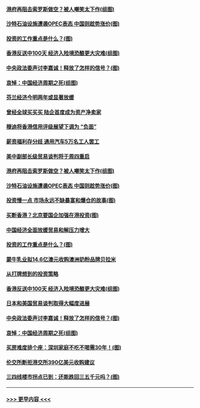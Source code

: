 #### [港府再阻击索罗斯做空？被人嘲笑太下作(组图)](../pages/p5/907637.md?t=09171355) 
#### [沙特石油设施遭袭OPEC表态 中国则趁势涨价(图)](../pages/p5/907570.md?t=09171355) 
#### [投资的工作重点是什么？(图)](../pages/p5/907561.md?t=09171355) 
#### [香港反送中100天 经济入险境恐酿更大灾难(组图)](../pages/p5/907533.md?t=09171355) 
#### [中央政法委声讨李嘉诚！释放了怎样的信号？(图)](../pages/p5/907522.md?t=09171355) 
#### [哀悼：中国经济周期之死(组图)](../pages/p5/907455.md?t=09171355) 
#### [芬兰经济今明两年或显著放缓](../pages/p5/907643.md?t=09171355) 
#### [曾经全球买买买 陆企首度成为资产净卖家](../pages/p5/907641.md?t=09171355) 
#### [穆迪将香港信用评级展望下调为 “负面”](../pages/p5/907640.md?t=09171355) 
#### [薪资福利存分歧 通用汽车5万名工人罢工](../pages/p5/907639.md?t=09171355) 
#### [美中副部长级贸易谈判将于周四重启](../pages/p5/907638.md?t=09171355) 
#### [港府再阻击索罗斯做空？被人嘲笑太下作(组图)](../pages/p5/907637.md?t=09171355) 
#### [沙特石油设施遭袭OPEC表态 中国则趁势涨价(图)](../pages/p5/907570.md?t=09171355) 
#### [投资慢一点 市场永远不缺暴富和爆仓的故事(图)](../pages/p5/907564.md?t=09171355) 
#### [买断香港？北京要国企加强在港投资(图)](../pages/p5/907582.md?t=09171355) 
#### [中国经济全面放缓贸易和解压力增大](../pages/p5/907579.md?t=09171355) 
#### [投资的工作重点是什么？(图)](../pages/p5/907561.md?t=09171355) 
#### [蒙牛乳业拟14.6亿澳元收购澳洲奶粉品牌贝拉米](../pages/p5/907571.md?t=09171355) 
#### [从打牌想到的投资策略](../pages/p5/907563.md?t=09171355) 
#### [香港反送中100天 经济入险境恐酿更大灾难(组图)](../pages/p5/907533.md?t=09171355) 
#### [日本和美国贸易谈判取得大幅度进展](../pages/p5/907527.md?t=09171355) 
#### [中央政法委声讨李嘉诚！释放了怎样的信号？(图)](../pages/p5/907522.md?t=09171355) 
#### [哀悼：中国经济周期之死(组图)](../pages/p5/907455.md?t=09171355) 
#### [买房难度排个座：深圳家庭不吃不喝需30年！(图)](../pages/p5/907463.md?t=09171355) 
#### [伦交所断拒港交所390亿美元收购建议](../pages/p5/907462.md?t=09171355) 
#### [三四线楼市拐点已到：还能跌回三五千元吗？(图)](../pages/p5/907461.md?t=09171355) 

----
#### [ >>> 更早内容 <<< ](../indexes/p5-earlier.md)
